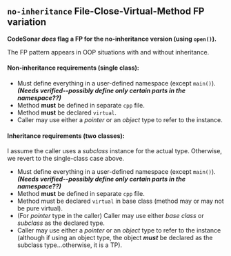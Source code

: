 ## `no-inheritance` File-Close-Virtual-Method FP variation

**CodeSonar *does* flag a FP for the no-inheritance version (using `open()`).**

The FP pattern appears in OOP situations with and without inheritance.

#### Non-inheritance requirements (single class):
* Must define everything in a user-defined namespace (except `main()`). ***(Needs verified--possibly define only certain parts in the namespace??)***
* Method **must** be defined in separate `cpp` file.
* Method **must** be declared `virtual`.
* Caller may use either a *pointer* or an *object* type to refer to the instance.

#### Inheritance requirements (two classes):

I assume the caller uses a *subclass* instance for the actual type. Otherwise, we revert to the single-class case above.

* Must define everything in a user-defined namespace (except `main()`). ***(Needs verified--possibly define only certain parts in the namespace??)***
* Method **must** be defined in separate `cpp` file.
* Method must be declared `virtual` in base class (method may or may not be pure virtual).
* (For *pointer* type in the caller) Caller may use either *base class* or *subclass* as the declared type.
*  Caller may use either a *pointer* or an *object* type to refer to the instance (although if using an object type, the object ***must*** be declared as the subclass type...otherwise, it is a TP).

